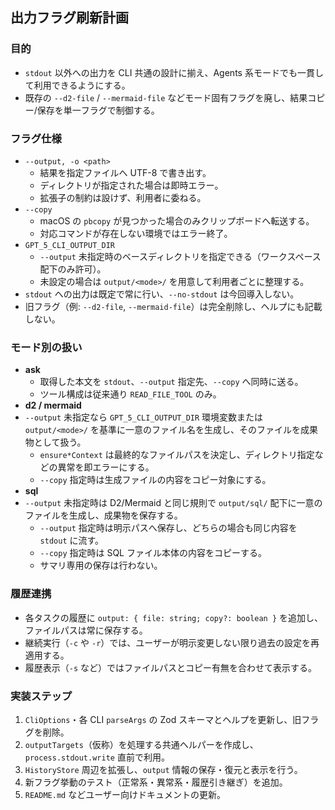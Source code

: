 ## 出力フラグ刷新計画

### 目的
- `stdout` 以外への出力を CLI 共通の設計に揃え、Agents 系モードでも一貫して利用できるようにする。
- 既存の `--d2-file` / `--mermaid-file` などモード固有フラグを廃し、結果コピー/保存を単一フラグで制御する。

### フラグ仕様
- `--output, -o <path>`
  - 結果を指定ファイルへ UTF-8 で書き出す。
  - ディレクトリが指定された場合は即時エラー。
  - 拡張子の制約は設けず、利用者に委ねる。
- `--copy`
  - macOS の `pbcopy` が見つかった場合のみクリップボードへ転送する。
  - 対応コマンドが存在しない環境ではエラー終了。
- `GPT_5_CLI_OUTPUT_DIR`
  - `--output` 未指定時のベースディレクトリを指定できる（ワークスペース配下のみ許可）。
  - 未設定の場合は `output/<mode>/` を用意して利用者ごとに整理する。
- `stdout` への出力は既定で常に行い、`--no-stdout` は今回導入しない。
- 旧フラグ（例: `--d2-file`, `--mermaid-file`）は完全削除し、ヘルプにも記載しない。

### モード別の扱い
- **ask**
  - 取得した本文を `stdout`、`--output` 指定先、`--copy` へ同時に送る。
  - ツール構成は従来通り `READ_FILE_TOOL` のみ。
- **d2 / mermaid**
- `--output` 未指定なら `GPT_5_CLI_OUTPUT_DIR` 環境変数または `output/<mode>/` を基準に一意のファイル名を生成し、そのファイルを成果物として扱う。
  - `ensure*Context` は最終的なファイルパスを決定し、ディレクトリ指定などの異常を即エラーにする。
  - `--copy` 指定時は生成ファイルの内容をコピー対象にする。
- **sql**
- `--output` 未指定時は D2/Mermaid と同じ規則で `output/sql/` 配下に一意のファイルを生成し、成果物を保存する。
  - `--output` 指定時は明示パスへ保存し、どちらの場合も同じ内容を `stdout` に流す。
  - `--copy` 指定時は SQL ファイル本体の内容をコピーする。
  - サマリ専用の保存は行わない。

### 履歴連携
- 各タスクの履歴に `output: { file: string; copy?: boolean }` を追加し、ファイルパスは常に保存する。
- 継続実行（`-c` や `-r`）では、ユーザーが明示変更しない限り過去の設定を再適用する。
- 履歴表示（`-s` など）ではファイルパスとコピー有無を合わせて表示する。

### 実装ステップ
1. `CliOptions`・各 CLI `parseArgs` の Zod スキーマとヘルプを更新し、旧フラグを削除。
2. `outputTargets`（仮称）を処理する共通ヘルパーを作成し、`process.stdout.write` 直前で利用。
3. `HistoryStore` 周辺を拡張し、`output` 情報の保存・復元と表示を行う。
4. 新フラグ挙動のテスト（正常系・異常系・履歴引き継ぎ）を追加。
5. `README.md` などユーザー向けドキュメントの更新。
